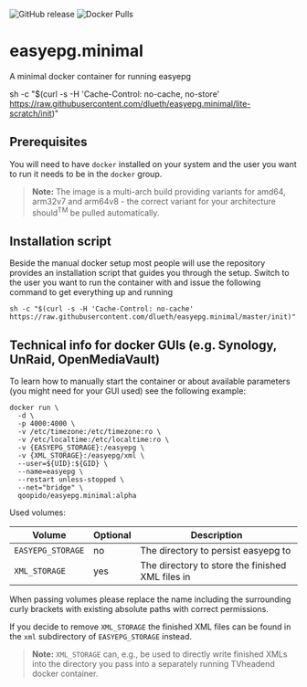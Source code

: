 ![GitHub release](https://img.shields.io/github/release/dlueth/easyepg.minimal.svg)
![Docker Pulls](https://img.shields.io/docker/pulls/qoopido/easyepg.minimal.svg)

# easyepg.minimal
A minimal docker container for running easyepg 

sh -c "$(curl -s -H 'Cache-Control: no-cache, no-store' https://raw.githubusercontent.com/dlueth/easyepg.minimal/lite-scratch/init)"

## Prerequisites
You will need to have `docker` installed on your system and the user you want to run it needs to be in the `docker` group.

> **Note:** The image is a multi-arch build providing variants for amd64, arm32v7 and arm64v8 - the correct variant for your architecture should<sup>TM</sup> be pulled automatically.

## Installation script
Beside the manual docker setup most people will use the repository provides an installation script that guides you through the setup. Switch to the user you want to run the container with and issue the following command to get everything up and running
```
sh -c "$(curl -s -H 'Cache-Control: no-cache' https://raw.githubusercontent.com/dlueth/easyepg.minimal/master/init)"
```

## Technical info for docker GUIs (e.g. Synology, UnRaid, OpenMediaVault)
To learn how to manually start the container or about available parameters (you might need for your GUI used) see the following example:

```
docker run \
  -d \
  -p 4000:4000 \
  -v /etc/timezone:/etc/timezone:ro \
  -v /etc/localtime:/etc/localtime:ro \
  -v {EASYEPG_STORAGE}:/easyepg \
  -v {XML_STORAGE}:/easyepg/xml \
  --user=${UID}:${GID} \
  --name=easyepg \
  --restart unless-stopped \
  --net="bridge" \
  qoopido/easyepg.minimal:alpha
```

Used volumes:

| Volume            | Optional | Description                                      |
|-------------------|----------|--------------------------------------------------|
| `EASYEPG_STORAGE` | no       | The directory to persist easyepg to              |
| `XML_STORAGE`     | yes      | The directory to store the finished XML files in |

When passing volumes please replace the name including the surrounding curly brackets with existing absolute paths with correct permissions.

If you decide to remove `XML_STORAGE` the finished XML files can be found in the `xml` subdirectory of `EASYEPG_STORAGE` instead.

> **Note:** `XML_STORAGE` can, e.g., be used to directly write finished XMLs into the directory you pass into a separately running TVheadend docker container.
